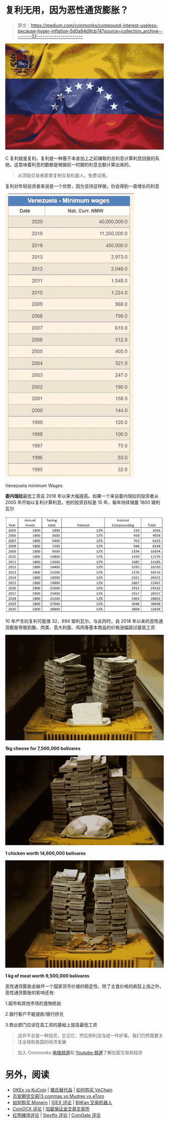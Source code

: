 # 复利无用，因为恶性通货膨胀？

> 原文：<https://medium.com/coinmonks/compound-interest-useless-because-hyper-inflation-5d0a94d9cb74?source=collection_archive---------51----------------------->

![](img/04a4ae27686706f28b8d456a7c8ed775.png)

C 复利就是复利。复利是一种基于本金加上之前赚取的总利息计算利息回报的系统。这意味着利息的数额是根据前一时期的利息总额计算出来的。

> 从顶级交易者那里复制交易机器人。免费试用。

复利对年轻投资者来说是一个优势，因为坚持这样做，你会得到一直增长的利息

![](img/b9a486cee2acd1b0bc36e19d21d4ad22.png)

Venezuela minimum Wages

**委内瑞拉**最低工资自 2018 年以来大幅提高。如果一个来自委内瑞拉的投资者从 2005 年开始以复利计算利息，他的投资目标是 15 年，每年持续储蓄 1800 玻利瓦尔

![](img/7de6823b084dd442e2c0d5afc4428e8c.png)

10 年产生的复利可能值 32，694 玻利瓦尔。与此同时，自 2018 年以来的恶性通货膨胀导致奶酪、肉类、意大利面、鸡肉等基本商品的价格涨幅超过最低工资

![](img/71edc1f655bd7df1249535467a25ca19.png)

**1kg cheese for 7,500,000 bolívares**

![](img/606c69cdb69d813a23986feddcde42e2.png)

**1 chicken worth 14,600,000 bolívares**

![](img/710aabd7c1e0b60e2b0f8fbc51eae2ff.png)

**1 kg of meat worth 9,500,000 bolívares**

恶性通货膨胀会破坏一个国家货币价值的稳定性。除了主食价格的疯狂上涨之外，恶性通货膨胀的影响还有:

1.超市和其他市场的食物抢劫

2.银行客户不能提款/银行挤兑

3.商业部门应该在高工资的基础上提高最低工资

> 这并不总是一种投资，忘记它，然后把利润当成一件好事。我们仍然需要关注全球和各国的经济发展

> 加入 Coinmonks [电报频道](https://t.me/coincodecap)和 [Youtube 频道](https://www.youtube.com/c/coinmonks/videos)了解加密交易和投资

# 另外，阅读

*   [OKEx vs KuCoin](https://coincodecap.com/okex-kucoin) | [摄氏替代品](https://coincodecap.com/celsius-alternatives) | [如何购买 VeChain](https://coincodecap.com/buy-vechain)
*   [币安期货交易](https://coincodecap.com/binance-futures-trading)|[3 commas vs Mudrex vs eToro](https://coincodecap.com/mudrex-3commas-etoro)
*   [如何购买 Monero](https://coincodecap.com/buy-monero) | [IDEX 评论](https://coincodecap.com/idex-review) | [BitKan 交易机器人](https://coincodecap.com/bitkan-trading-bot)
*   [CoinDCX 评论](/coinmonks/coindcx-review-8444db3621a2) | [加密保证金交易交易所](https://coincodecap.com/crypto-margin-trading-exchanges)
*   [红狗赌场评论](https://coincodecap.com/red-dog-casino-review) | [Swyftx 评论](https://coincodecap.com/swyftx-review) | [CoinGate 评论](https://coincodecap.com/coingate-review)